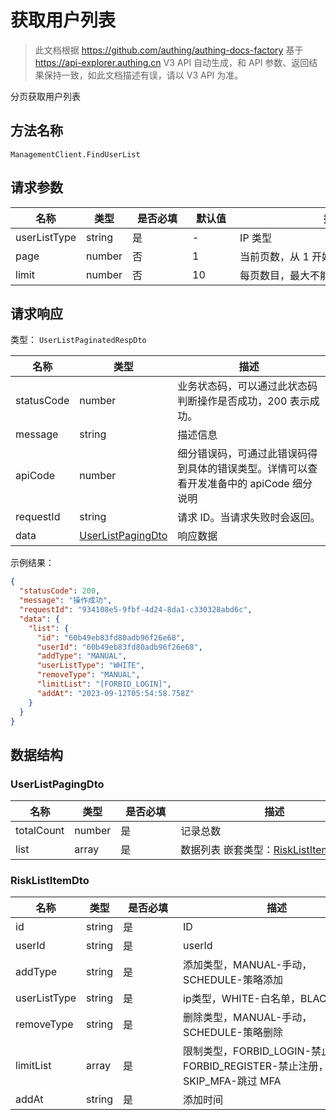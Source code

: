 # 获取用户列表

<!--
  警告⚠️：
  不要直接修改该文档，
  https://github.com/Authing/authing-docs-factory
  使用该项目进行生成
-->

<LastUpdated />

> 此文档根据 https://github.com/authing/authing-docs-factory 基于 https://api-explorer.authing.cn V3 API 自动生成，和 API 参数、返回结果保持一致，如此文档描述有误，请以 V3 API 为准。

分页获取用户列表

## 方法名称

`ManagementClient.FindUserList`

## 请求参数

| 名称 | 类型 | <div style="width:80px">是否必填</div> | <div style="width:60px">默认值</div> | <div style="width:300px">描述</div> | <div style="width:200px">示例值</div> |
| ---- | ---- | ---- | ---- | ---- | ---- |
 | userListType | string  | 是 | - | IP 类型  | `BLACK` |
 | page | number  | 否 | 1 | 当前页数，从 1 开始  | `1` |
 | limit | number  | 否 | 10 | 每页数目，最大不能超过 50，默认为 10  | `10` |




## 请求响应

类型： `UserListPaginatedRespDto`

| 名称 | 类型 | 描述 |
| ---- | ---- | ---- |
| statusCode | number | 业务状态码，可以通过此状态码判断操作是否成功，200 表示成功。 |
| message | string | 描述信息 |
| apiCode | number | 细分错误码，可通过此错误码得到具体的错误类型。详情可以查看开发准备中的 apiCode 细分说明 |
| requestId | string | 请求 ID。当请求失败时会返回。 |
| data | <a href="#UserListPagingDto">UserListPagingDto</a> | 响应数据 |



示例结果：

```json
{
  "statusCode": 200,
  "message": "操作成功",
  "requestId": "934108e5-9fbf-4d24-8da1-c330328abd6c",
  "data": {
    "list": {
      "id": "60b49eb83fd80adb96f26e68",
      "userId": "60b49eb83fd80adb96f26e68",
      "addType": "MANUAL",
      "userListType": "WHITE",
      "removeType": "MANUAL",
      "limitList": "[FORBID_LOGIN]",
      "addAt": "2023-09-12T05:54:58.758Z"
    }
  }
}
```

## 数据结构


### <a id="UserListPagingDto"></a> UserListPagingDto

| 名称 | 类型 | <div style="width:80px">是否必填</div> | <div style="width:300px">描述</div> | <div style="width:200px">示例值</div> |
| ---- |  ---- | ---- | ---- | ---- |
| totalCount | number | 是 | 记录总数   |  |
| list | array | 是 | 数据列表 嵌套类型：<a href="#RiskListItemDto">RiskListItemDto</a>。  |  |


### <a id="RiskListItemDto"></a> RiskListItemDto

| 名称 | 类型 | <div style="width:80px">是否必填</div> | <div style="width:300px">描述</div> | <div style="width:200px">示例值</div> |
| ---- |  ---- | ---- | ---- | ---- |
| id | string | 是 | ID   |  `60b49eb83fd80adb96f26e68` |
| userId | string | 是 | userId   |  `60b49eb83fd80adb96f26e68` |
| addType | string | 是 | 添加类型，MANUAL-手动，SCHEDULE-策略添加   |  `MANUAL` |
| userListType | string | 是 | ip类型，WHITE-白名单，BLACK-黑名单   |  `WHITE` |
| removeType | string | 是 | 删除类型，MANUAL-手动，SCHEDULE-策略删除   |  `MANUAL` |
| limitList | array | 是 | 限制类型，FORBID_LOGIN-禁止登录，FORBID_REGISTER-禁止注册，SKIP_MFA-跳过 MFA   |  `[FORBID_LOGIN]` |
| addAt | string | 是 | 添加时间   |  `2023-09-12T05:54:58.758Z` |


